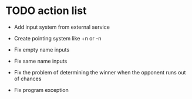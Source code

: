 # TODO action list

- Add input system from external service

- Create pointing system like +n or -n

- Fix empty name inputs

- Fix same name inputs

- Fix the problem of determining the winner when the opponent runs out of chances

- Fix program exception
